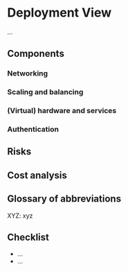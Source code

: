 # Deployment View 

...


## Components 
### Networking

### Scaling and balancing

### (Virtual) hardware and services

### Authentication

## Risks 

## Cost analysis

## Glossary of abbreviations

XYZ: xyz


## Checklist 

* ...
* ...